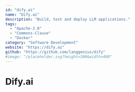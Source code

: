 ```yaml
---
id: "dify.ai"
name: "Dify.ai"
description: "Build, test and deploy LLM applications."
tags:
  - "Apache-2.0"
  - "Commons-Clause"
  - "Docker"
category: "Software Development"
website: "https://dify.ai"
github: "https://github.com/langgenius/dify"
#image: "/placeholder.svg?height=300&width=400"
---
```


# Dify.ai
